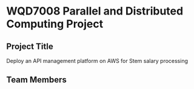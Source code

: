 # WQD7008 Parallel and Distributed Computing Project 
## Project Title  
Deploy an API management platform on AWS for Stem salary processing
## Team Members
